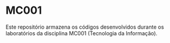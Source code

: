 # MC001
<p> Este repositório armazena os códigos desenvolvidos durante os laboratórios da disciplina MC001 (Tecnologia da Informação).</p>

